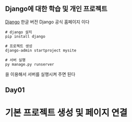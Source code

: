 ## Django에 대한 학습 및 개인 프로젝트

[Django](https://docs.djangoproject.com/ko/4.2/)
한글 버전 Django 공식 홈페이지 이다



```
# django 설치
pip install django

# 프로젝트 생성
django-admin startproject mysite

# 서버 실행
py manage.py runserver

```
을 이용해서 서버를 실행시켜 주면 된다

## Day01
 # 기본 프로젝트 생성 및 페이지 연결

 <img src="">

  

  

  
  
  
